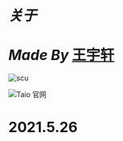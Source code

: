 # ***关于***

# ***Made By*** [王宇轩](https://www.zhihu.com/people/wyx626 "王宇轩")



![scu](https://wei.ltd.com/uploadfile/epower/image/0/15/455/2019-08/15668104232372.jpg)


![Taio 官网](https://pic1.zhimg.com/80/v2-02bc313654944094e7c81608fb250c5a_r.jpg)

# 2021.5.26
